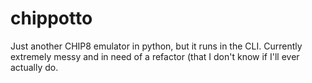 # chippotto
Just another CHIP8 emulator in python, but it runs in the CLI. Currently extremely messy and in need of a refactor (that I don't know if I'll ever actually do.

